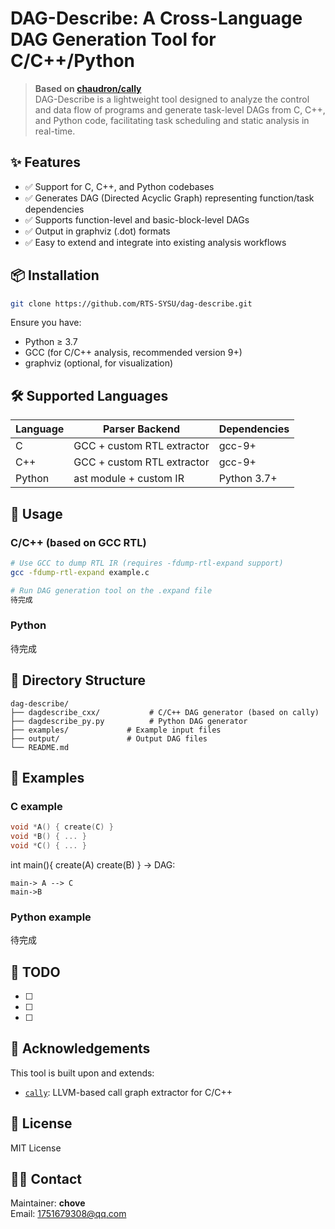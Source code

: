 # DAG-Describe: A Cross-Language DAG Generation Tool for C/C++/Python

> **Based on [chaudron/cally](https://github.com/chaudron/cally)**  
> DAG-Describe is a lightweight tool designed to analyze the control and data flow of programs and generate task-level DAGs from C, C++, and Python code, facilitating task scheduling and static analysis in real-time.

## ✨ Features

- ✅ Support for C, C++, and Python codebases
- ✅ Generates DAG (Directed Acyclic Graph) representing function/task dependencies
- ✅ Supports function-level and basic-block-level DAGs
- ✅ Output in graphviz (.dot) formats
- ✅ Easy to extend and integrate into existing analysis workflows

## 📦 Installation

```bash
git clone https://github.com/RTS-SYSU/dag-describe.git
```

Ensure you have:

- Python ≥ 3.7
- GCC (for C/C++ analysis, recommended version 9+)
- graphviz (optional, for visualization)

## 🛠 Supported Languages

| Language | Parser Backend             | Dependencies |
| -------- | -------------------------- | ------------ |
| C        | GCC + custom RTL extractor | gcc-9+       |
| C++      | GCC + custom RTL extractor | gcc-9+       |
| Python   | ast module + custom IR     | Python 3.7+  |

## 🚀 Usage

### C/C++ (based on GCC RTL)

```bash
# Use GCC to dump RTL IR (requires -fdump-rtl-expand support)
gcc -fdump-rtl-expand example.c

# Run DAG generation tool on the .expand file
待完成
```

### Python

待完成

## 📂 Directory Structure

```
dag-describe/
├── dagdescribe_cxx/           # C/C++ DAG generator (based on cally)
├── dagdescribe_py.py          # Python DAG generator
├── examples/             # Example input files
├── output/               # Output DAG files
└── README.md
```

## 🧪 Examples

### C example

```c
void *A() { create(C) }
void *B() { ... }
void *C() { ... }
```
int main(){
  create(A)
  create(B)
}
→ DAG:

```
main-> A --> C
main->B
```

### Python example

待完成

## 📝 TODO

- [ ]
- [ ]
- [ ]

## 🙌 Acknowledgements

This tool is built upon and extends:

- [`cally`](https://github.com/chaudron/cally): LLVM-based call graph extractor for C/C++

## 📄 License

MIT License

## 🧑‍💻 Contact

Maintainer: **chove**  
Email: 1751679308@qq.com
